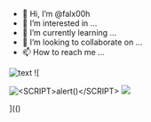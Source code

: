 - 👋 Hi, I’m @falx00h
- 👀 I’m interested in ...
- 🌱 I’m currently learning ...
- 💞️ I’m looking to collaborate on ...
- 📫 How to reach me ...

![text](https://avatars.githubusercontent.com/u/92805783?s=40&javascript:alert(1);)
![

<img src="JaVaScRiPt:alert('XSS')" alt="<SCRIPT>alert()</SCRIPT>">
<img src='../../../../../../../raw.githubusercontent.com/r89shi/gitbook.fluig.snippets/main/README.md?token=GHSAT0AAAAAABTZPLVIHRX4UV3OSYTUXDPUYZATRBQ' >

](()
